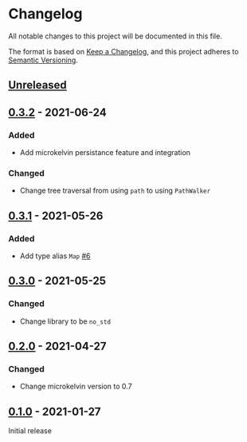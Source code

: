 # Changelog

All notable changes to this project will be documented in this file.

The format is based on [Keep a Changelog](https://keepachangelog.com/en/1.0.0/),
and this project adheres to [Semantic Versioning](https://semver.org/spec/v2.0.0.html).

## [Unreleased]

## [0.3.2] - 2021-06-24

### Added
- Add microkelvin persistance feature and integration

### Changed
- Change tree traversal from using `path` to using `PathWalker`

## [0.3.1] - 2021-05-26

### Added
- Add type alias `Map` [#6]

## [0.3.0] - 2021-05-25

### Changed
- Change library to be `no_std`

## [0.2.0] - 2021-04-27

### Changed

- Change microkelvin version to 0.7

## [0.1.0] - 2021-01-27

Initial release

[#6]: https://github.com/dusk-network/dusk-hamt/issues/6
[Unreleased]: https://github.com/dusk-network/dusk-hamt/compare/v0.3.2...HEAD
[0.3.2]: https://github.com/dusk-network/dusk-hamt/compare/v0.3.1...v0.3.2
[0.3.1]: https://github.com/dusk-network/dusk-hamt/compare/v0.3.0...v0.3.1
[0.3.0]: https://github.com/dusk-network/dusk-hamt/compare/v0.2.0...v0.3.0
[0.2.0]: https://github.com/dusk-network/dusk-hamt/compare/v0.1.0...v0.2.0
[0.1.0]: https://github.com/dusk-network/dusk-hamt/releases/tag/v0.1.0

